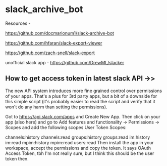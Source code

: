 # slack_archive_bot

Resources -

https://github.com/docmarionum1/slack-archive-bot

https://github.com/hfaran/slack-export-viewer

https://github.com/zach-snell/slack-export


unofficial slack app - https://github.com/DrewML/slacker


## How to get access token in latest slack API ->>

The new API system introduces more fine grained control over permissions of your apps. That's a plus for 3rd party apps, but a bit of a downside for this simple script (it's probably easier to read the script and verify that it won't do any harm than setting the permissions).

Got to https://api.slack.com/apps and Create New App. Then click on your app (also here) and go to Add features and functionality -> Permissions -> Scopes and add the following scopes User Token Scopes:

channels:history
channels:read
groups:history
groups:read
im:history
im:read
mpim:history
mpim:read
users:read
Then install the app in your workspace, accept the permissions and copy the token. It says OAuth Access Token, tbh I'm not really sure, but I think this should be the user token then.
